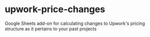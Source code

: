 # upwork-price-changes
Google Sheets add-on for calculating changes to Upwork's pricing structure as it pertains to your past projects
